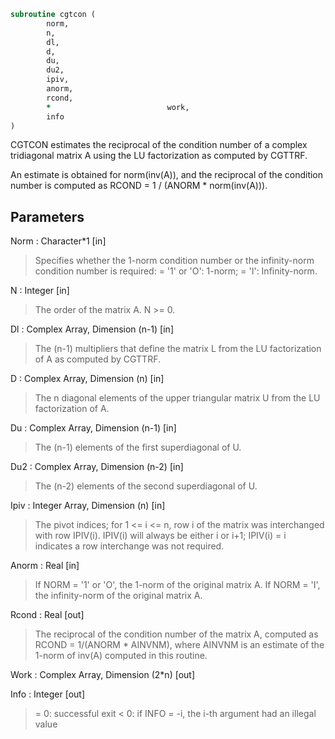 ```fortran
subroutine cgtcon (
		norm,
		n,
		dl,
		d,
		du,
		du2,
		ipiv,
		anorm,
		rcond,
		*                          work,
		info
)
```

 CGTCON estimates the reciprocal of the condition number of a complex
 tridiagonal matrix A using the LU factorization as computed by
 CGTTRF.

 An estimate is obtained for norm(inv(A)), and the reciprocal of the
 condition number is computed as RCOND = 1 / (ANORM * norm(inv(A))).

## Parameters
Norm : Character*1 [in]
> Specifies whether the 1-norm condition number or the
> infinity-norm condition number is required:
> = '1' or 'O':  1-norm;
> = 'I':         Infinity-norm.

N : Integer [in]
> The order of the matrix A.  N >= 0.

Dl : Complex Array, Dimension (n-1) [in]
> The (n-1) multipliers that define the matrix L from the
> LU factorization of A as computed by CGTTRF.

D : Complex Array, Dimension (n) [in]
> The n diagonal elements of the upper triangular matrix U from
> the LU factorization of A.

Du : Complex Array, Dimension (n-1) [in]
> The (n-1) elements of the first superdiagonal of U.

Du2 : Complex Array, Dimension (n-2) [in]
> The (n-2) elements of the second superdiagonal of U.

Ipiv : Integer Array, Dimension (n) [in]
> The pivot indices; for 1 <= i <= n, row i of the matrix was
> interchanged with row IPIV(i).  IPIV(i) will always be either
> i or i+1; IPIV(i) = i indicates a row interchange was not
> required.

Anorm : Real [in]
> If NORM = '1' or 'O', the 1-norm of the original matrix A.
> If NORM = 'I', the infinity-norm of the original matrix A.

Rcond : Real [out]
> The reciprocal of the condition number of the matrix A,
> computed as RCOND = 1/(ANORM * AINVNM), where AINVNM is an
> estimate of the 1-norm of inv(A) computed in this routine.

Work : Complex Array, Dimension (2*n) [out]

Info : Integer [out]
> = 0:  successful exit
> < 0:  if INFO = -i, the i-th argument had an illegal value

